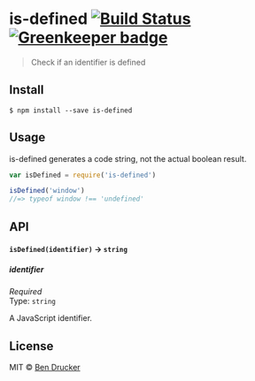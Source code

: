 # is-defined [![Build Status](https://travis-ci.org/bendrucker/is-defined.svg?branch=master)](https://travis-ci.org/bendrucker/is-defined) [![Greenkeeper badge](https://badges.greenkeeper.io/bendrucker/is-defined.svg)](https://greenkeeper.io/)

> Check if an identifier is defined


## Install

```
$ npm install --save is-defined
```


## Usage

is-defined generates a code string, not the actual boolean result.

```js
var isDefined = require('is-defined')

isDefined('window')
//=> typeof window !== 'undefined'
```

## API

#### `isDefined(identifier)` -> `string`

##### identifier

*Required*  
Type: `string`

A JavaScript identifier.


## License

MIT © [Ben Drucker](http://bendrucker.me)
